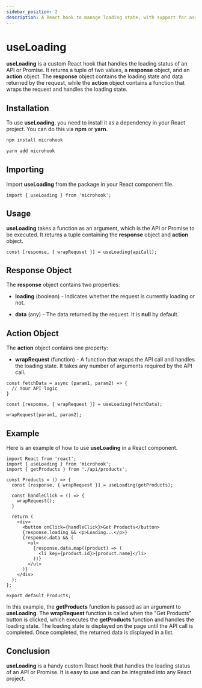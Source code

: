 ```yaml
---
sidebar_position: 2
description: A React hook to manage loading state, with support for async/await syntax and timeout control.
---
```


# useLoading

<head>
  <meta name="keywords" content="React useLoading hook, Asynchronous loading in React, Loading state management in React, Handling loading states in React, React component loading, Async state management in React, Optimize React loading times, Improve performance of React loading" />
</head>

**useLoading** is a custom React hook that handles the loading status of an API or Promise. It returns a tuple of two values, a **response** object, and an **action** object. The **response** object contains the loading state and data returned by the request, while the **action** object contains a function that wraps the request and handles the loading state.

## Installation

To use **useLoading**, you need to install it as a dependency in your React project. You can do this via **npm** or **yarn**.

```bash
npm install microhook
```

```bash
yarn add microhook
```

## Importing

Import **useLoading** from the package in your React component file.

```tsx
import { useLoading } from 'microhook';
```

## Usage

**useLoading** takes a function as an argument, which is the API or Promise to be executed. It returns a tuple containing the **response** object and **action** object.

```tsx
const [response, { wrapRequset }] = useLoading(apiCall);
```

## Response Object

The **response** object contains two properties:

- **loading** (boolean) - Indicates whether the request is currently loading or not.

- **data** (any) - The data returned by the request. It is **null** by default.

## Action Object

The **action** object contains one property:

- **wrapRequest** (function) - A function that wraps the API call and handles the loading state. It takes any number of arguments required by the API call.

```tsx
const fetchData = async (param1, param2) => {
  // Your API logic
}

const [response, { wrapRequest }] = useLoading(fetchData);

wrapRequest(param1, param2);
```

## Example

Here is an example of how to use **useLoading** in a React component.

```tsx
import React from 'react';
import { useLoading } from 'microhook';
import { getProducts } from './api/products';

const Products = () => {
  const [response, { wrapRequest }] = useLoading(getProducts);

  const handleClick = () => {
    wrapRequest();
  }

  return (
    <div>
      <button onClick={handleClick}>Get Products</button>
      {response.loading && <p>Loading...</p>}
      {response.data && (
        <ul>
          {response.data.map((product) => (
            <li key={product.id}>{product.name}</li>
          ))}
        </ul>
      )}
    </div>
  );
};

export default Products;
```

In this example, the **getProducts** function is passed as an argument to **useLoading**. The **wrapRequest** function is called when the "Get Products" button is clicked, which executes the **getProducts** function and handles the loading state. The loading state is displayed on the page until the API call is completed. Once completed, the returned data is displayed in a list.

## Conclusion
**useLoading** is a handy custom React hook that handles the loading status of an API or Promise. It is easy to use and can be integrated into any React project.